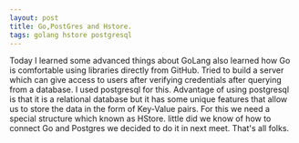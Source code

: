 ```yaml
---
layout: post
title: Go,PostGres and Hstore. 
tags: golang hstore postgresql
---
```

 
Today I learned some advanced things about GoLang also learned how Go is comfortable using libraries 
directly from GitHub. Tried to build a server which can give access to users after verifying credentials 
after querying from a database. I used postgresql for this. Advantage of using postgresql is that it is a relational
database but it has some unique features that allow us to store the data in the form of Key-Value pairs. For this we need
a special structure which known as HStore. little did we know of how to connect Go and Postgres we decided to do it in next meet. 
That's all folks.
